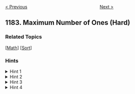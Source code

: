 <!--|This file generated by command(leetcode description); DO NOT EDIT.    |-->
<!--+----------------------------------------------------------------------+-->
<!--|@author    Openset <openset.wang@gmail.com>                           |-->
<!--|@link      https://github.com/openset                                 |-->
<!--|@home      https://github.com/openset/leetcode                        |-->
<!--+----------------------------------------------------------------------+-->

[< Previous](https://github.com/openset/leetcode/tree/master/problems/shortest-distance-to-target-color "Shortest Distance to Target Color")
　　　　　　　　　　　　　　　　
[Next >](https://github.com/openset/leetcode/tree/master/problems/distance-between-bus-stops "Distance Between Bus Stops")

## 1183. Maximum Number of Ones (Hard)



### Related Topics
  [[Math](https://github.com/openset/leetcode/tree/master/tag/math/README.md)]
  [[Sort](https://github.com/openset/leetcode/tree/master/tag/sort/README.md)]

### Hints
<details>
<summary>Hint 1</summary>
Think of a greedy mathematical solution.
</details>

<details>
<summary>Hint 2</summary>
Say you choose to set some cell (i, j) to 1, all cells (x, y) such that i % sideLength == x % sideLength and j % sideLength == y % sideLength can also be set to 1 without increasing the max number of ones in a sub-matrix.
</details>

<details>
<summary>Hint 3</summary>
In one move, choose to set all the cells with some modulus (i % sideLength, j % sideLength) to 1.
</details>

<details>
<summary>Hint 4</summary>
Choose the cells with max frequency.
</details>
